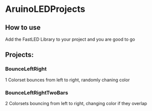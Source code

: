 # AruinoLEDProjects
## How to use
Add the FastLED Library to your project and you are good to go
## Projects:
### BounceLeftRight
1 Colorset bounces from left to right, randomly chaning color
### BounceLeftRightTwoBars
2 Colorsets bouncing from left to right, changing color if they overlap

